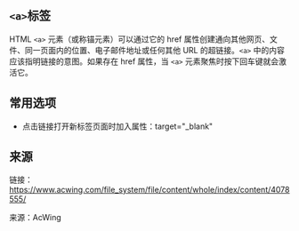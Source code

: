 ## `<a>`标签
HTML `<a>` 元素（或称锚元素）可以通过它的 href 属性创建通向其他网页、文件、同一页面内的位置、电子邮件地址或任何其他 URL 的超链接。`<a>` 中的内容应该指明链接的意图。如果存在 href 属性，当 `<a>` 元素聚焦时按下回车键就会激活它。

## 常用选项
+   点击链接打开新标签页面时加入属性：target="_blank"


## 来源
链接：<a href="https://www.acwing.com/file_system/file/content/whole/index/content/4078555/">https://www.acwing.com/file_system/file/content/whole/index/content/4078555/</a>

来源：AcWing